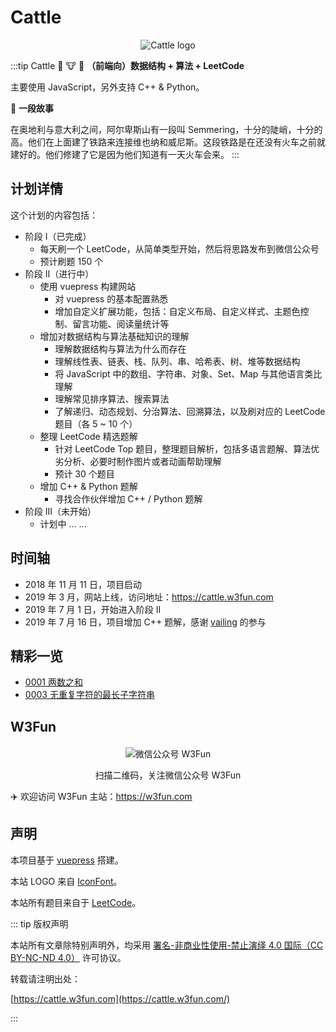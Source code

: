 # Cattle


<div style="text-align: center">
<img src="https://w3fun-1253290453.cos.ap-chengdu.myqcloud.com/cattle/meta/cattle-128.png" alt="Cattle logo">
</div>


:::tip Cattle
:train: :cow: :runner: **（前端向）数据结构 + 算法 + LeetCode**

主要使用 JavaScript，另外支持 C++ & Python。

:book: **一段故事**

在奥地利与意大利之间，阿尔卑斯山有一段叫 Semmering，十分的陡峭，十分的高。他们在上面建了铁路来连接维也纳和威尼斯。这段铁路是在还没有火车之前就建好的。他们修建了它是因为他们知道有一天火车会来。
:::



## 计划详情

这个计划的内容包括：

- 阶段 I（已完成）
  - 每天刷一个 LeetCode，从简单类型开始，然后将思路发布到微信公众号
  - 预计刷题 150 个
- 阶段 II（进行中）
  - 使用 vuepress 构建网站
    - 对 vuepress 的基本配置熟悉
    - 增加自定义扩展功能，包括：自定义布局、自定义样式、主题色控制、留言功能、阅读量统计等
  - 增加对数据结构与算法基础知识的理解
    - 理解数据结构与算法为什么而存在
    - 理解线性表、链表、栈、队列、串、哈希表、树、堆等数据结构
    - 将 JavaScript 中的数组、字符串、对象、Set、Map 与其他语言类比理解
    - 理解常见排序算法、搜索算法
    - 了解递归、动态规划、分治算法、回溯算法，以及刷对应的 LeetCode 题目（各 5 ~ 10 个）
  - 整理 LeetCode 精选题解
    - 针对 LeetCode Top 题目，整理题目解析，包括多语言题解、算法优劣分析、必要时制作图片或者动画帮助理解
    - 预计 30 个题目
  - 增加 C++ & Python 题解
    - 寻找合作伙伴增加 C++ / Python 题解
- 阶段 III（未开始）
  - 计划中 ... ...



## 时间轴

- 2018 年 11 月 11 日，项目启动
- 2019 年 3 月，网站上线，访问地址：https://cattle.w3fun.com
- 2019 年 7 月 1 日，开始进入阶段 II
- 2019 年 7 月 16 日，项目增加 C++ 题解，感谢 [vailing](https://github.com/vailing) 的参与


## 精彩一览

- [0001 两数之和](https://cattle.w3fun.com/solution/easy/0001-two-sum.html)
- [0003 无重复字符的最长子字符串](https://cattle.w3fun.com/solution/medium/0003-longest-substring-without-repeating-characters.html)



## W3Fun


<div style="text-align: center; margin-top: 20px;">
<img src="https://blogw3fun-1253290453.cos.ap-chengdu.myqcloud.com/meta/qrcode_v3_sm.jpg" alt="微信公众号 W3Fun">
</div>

<p style="text-align: center">扫描二维码，关注微信公众号 W3Fun</p>

:airplane: 欢迎访问 W3Fun 主站：https://w3fun.com



## 声明

本项目基于 [vuepress](https://vuepress.vuejs.org/zh/) 搭建。

本站 LOGO 来自 [IconFont](https://www.iconfont.cn/user/detail?spm=a313x.7781069.0.d214f71f6&uid=4730398)。

本站所有题目来自于 [LeetCode](https://leetcode-cn.com/)。



::: tip 版权声明

本站所有文章除特别声明外，均采用 [署名-非商业性使用-禁止演绎 4.0 国际（CC BY-NC-ND 4.0）](https://creativecommons.org/licenses/by-nc-nd/4.0/) 许可协议。

转载请注明出处：

[https://cattle.w3fun.com](https://cattle.w3fun.com/)

:::
